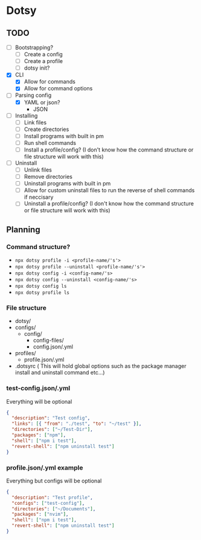 # Dotsy

## TODO

- [ ] Bootstrapping?
  - [ ] Create a config
  - [ ] Create a profile
  - [ ] dotsy init?
- [x] CLI
  - [x] Allow for commands
  - [x] Allow for command options
- [ ] Parsing config
  - [x] YAML or json?
    - JSON
- [ ] Installing
  - [ ] Link files
  - [ ] Create directories
  - [ ] Install programs with built in pm
  - [ ] Run shell commands
  - [ ] Install a profile/config? (I don't know how the command structure or file
        structure will work with this)
- [ ] Uninstall
  - [ ] Unlink files
  - [ ] Remove directories
  - [ ] Uninstall programs with built in pm
  - [ ] Allow for custom uninstall files to run the reverse of shell commands if
        neccisary
  - [ ] Uninstall a profile/config? (I don't know how the command structure or file
        structure will work with this)

## Planning

### Command structure?

- `npx dotsy profile -i <profile-name/'s'>`
- `npx dotsy profile --uninstall <profile-name/'s'>`
- `npx dotsy config -i <config-name/'s>`
- `npx dotsy config --uninstall <config-name/'s>`
- `npx dotsy config ls`
- `npx dotsy profile ls`

### File structure

- dotsy/
- configs/
  - config/
    - config-files/
    - config.json/.yml
- profiles/
  - profile.json/.yml
- .dotsyrc ( This will hold global options such as the package manager install
  and uninstall command etc...)

### test-config.json/.yml

Everything will be optional

```json
{
  "description": "Test config",
  "links": [{ "from": "./test", "to": "~/test" }],
  "directories": ["~/Test-Dir"],
  "packages": ["npm"],
  "shell": ["npm i test"],
  "revert-shell": ["npm uninstall test"]
}
```

### profile.json/.yml example

Everything but configs will be optional

```json
{
  "description": "Test profile",
  "configs": ["test-config"],
  "directories": ["~/Documents"],
  "packages": ["nvim"],
  "shell": ["npm i test"],
  "revert-shell": ["npm uninstall test"]
}
```

